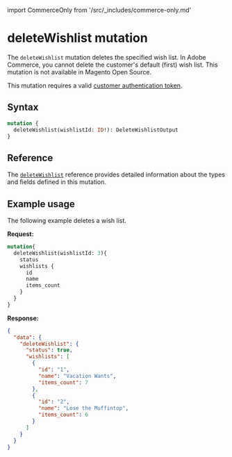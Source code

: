 import CommerceOnly from '/src/_includes/commerce-only.md'

<CommerceOnly />

# deleteWishlist mutation

The `deleteWishlist` mutation deletes the specified wish list. In Adobe Commerce, you cannot delete the customer's default (first) wish list. This mutation is not available in Magento Open Source.

This mutation requires a valid [customer authentication token](../../customer/mutations/generate-token.md).

## Syntax

```graphql
mutation {
  deleteWishlist(wishlistId: ID!): DeleteWishlistOutput
}
```

## Reference

The [`deleteWishlist`](https://developer.adobe.com/commerce/webapi/graphql-api/index.html#mutation-deleteWishlist) reference provides detailed information about the types and fields defined in this mutation.

## Example usage

The following example deletes a wish list.

**Request:**

``` graphql
mutation{
  deleteWishlist(wishlistId: 3){
    status
    wishlists {
      id
      name
      items_count
    }
  }
}
```

**Response:**

```json
{
  "data": {
    "deleteWishlist": {
      "status": true,
      "wishlists": [
        {
          "id": "1",
          "name": "Vacation Wants",
          "items_count": 7
        },
        {
          "id": "2",
          "name": "Lose the Muffintop",
          "items_count": 6
        }
      ]
    }
  }
}
```
